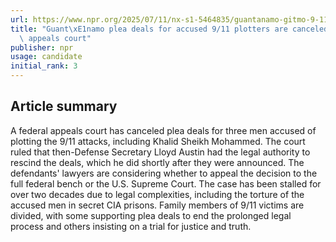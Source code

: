 ```yaml
---
url: https://www.npr.org/2025/07/11/nx-s1-5464835/guantanamo-gitmo-9-11-plea-deal-ruling
title: "Guant\xE1namo plea deals for accused 9/11 plotters are canceled by federal\
  \ appeals court"
publisher: npr
usage: candidate
initial_rank: 3
---
```

## Article summary
A federal appeals court has canceled plea deals for three men accused of plotting the 9/11 attacks, including Khalid Sheikh Mohammed. The court ruled that then-Defense Secretary Lloyd Austin had the legal authority to rescind the deals, which he did shortly after they were announced. The defendants' lawyers are considering whether to appeal the decision to the full federal bench or the U.S. Supreme Court. The case has been stalled for over two decades due to legal complexities, including the torture of the accused men in secret CIA prisons. Family members of 9/11 victims are divided, with some supporting plea deals to end the prolonged legal process and others insisting on a trial for justice and truth.
